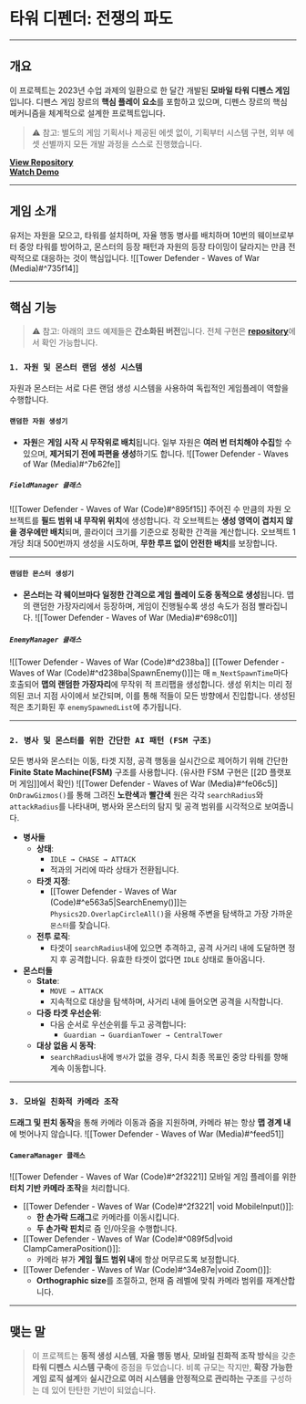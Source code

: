 # **타워 디펜더: 전쟁의 파도**
---
## **개요**
이 프로젝트는 2023년 수업 과제의 일환으로 한 달간 개발된 **모바일 타워 디펜스 게임**입니다. 디펜스 게임 장르의 **핵심 플레이 요소**를 포함하고 있으며, 디펜스 장르의 핵심 메커니즘을 체계적으로 설계한 프로젝트입니다.

> ⚠️ 참고: 별도의 게임 기획서나 제공된 에셋 없이, 기획부터 시스템 구현, 외부 에셋 선별까지 모든 개발 과정을 스스로 진행했습니다.

[**View Repository**](https://github.com/Woo95/Unity_Mobile_Game_Woo)<br/>[**Watch Demo**](https://youtu.be/sOtYVJ6maYU)

---
## **게임 소개**
유저는 자원을 모으고, 타워를 설치하며, 자율 행동 병사를 배치하며 10번의 웨이브로부터 중앙 타워를 방어하고, 몬스터의 등장 패턴과 자원의 등장 타이밍이 달라지는 만큼 전략적으로 대응하는 것이 핵심입니다.
![[Tower Defender - Waves of War (Media)#^735f14]]

---
## **핵심 기능**
> ⚠️ 참고: 아래의 코드 예제들은 **간소화된 버전**입니다. 전체 구현은 [**repository**](https://github.com/Woo95/Unity_Mobile_Game_Woo)에서 확인 가능합니다.
### `1. 자원 및 몬스터 랜덤 생성 시스템`
자원과 몬스터는 서로 다른 랜덤 생성 시스템을 사용하여 독립적인 게임플레이 역할을 수행합니다.
#### `랜덤한 자원 생성기`
- **자원**은 **게임 시작 시 무작위로 배치**됩니다. 일부 자원은 **여러 번 터치해야 수집**할 수 있으며, **제거되기 전에 파편을 생성**하기도 합니다.
![[Tower Defender - Waves of War (Media)#^7b62fe]]
##### `FieldManager 클래스`
![[Tower Defender - Waves of War (Code)#^895f15]]
주어진 수 만큼의 자원 오브젝트를 **필드 범위 내 무작위 위치**에 생성합니다. 각 오브젝트는 **생성 영역이 겹치지 않을 경우에만 배치**되며, 콜라이더 크기를 기준으로 정확한 간격을 계산합니다. 오브젝트 1개당 최대 500번까지 생성을 시도하며, **무한 루프 없이 안전한 배치**를 보장합니다.

---
#### `랜덤한 몬스터 생성기`
- **몬스터는 각 웨이브마다 일정한 간격으로 게임 플레이 도중 동적으로 생성**됩니다. 맵의 랜덤한 가장자리에서 등장하며, 게임이 진행될수록 생성 속도가 점점 빨라집니다.
![[Tower Defender - Waves of War (Media)#^698c01]]
##### `EnemyManager 클래스`
![[Tower Defender - Waves of War (Code)#^d238ba]]
[[Tower Defender - Waves of War (Code)#^d238ba|SpawnEnemy()]]는 매 `m_NextSpawnTime`마다 호출되어 **맵의 랜덤한 가장자리**에 무작위 적 프리팹을 생성합니다. 생성 위치는 미리 정의된 코너 지점 사이에서 보간되며, 이를 통해 적들이 모든 방향에서 진입합니다. 생성된 적은 초기화된 후 `enemySpawnedList`에 추가됩니다.

---
### `2. 병사 및 몬스터를 위한 간단한 AI 패턴 (FSM 구조)`
모든 병사와 몬스터는 이동, 타겟 지정, 공격 행동을 실시간으로 제어하기 위해 간단한 **Finite State Machine(FSM)** 구조를 사용합니다. (유사한 FSM 구현은 [[2D 플랫포머 게임]]에서 확인)
![[Tower Defender - Waves of War (Media)#^fe06c5]]
`OnDrawGizmos()`를 통해 그려진 **노란색**과 **빨간색** 원은 각각 `searchRadius`와 `attackRadius`를 나타내며, 병사와 몬스터의 탐지 및 공격 범위를 시각적으로 보여줍니다.
- **병사들**
    - **상태**:
        - `IDLE → CHASE → ATTACK`
        - 적과의 거리에 따라 상태가 전환됩니다.
    - **타겟 지정**:
        - [[Tower Defender - Waves of War (Code)#^e563a5|SearchEnemy()]]는 `Physics2D.OverlapCircleAll()`을 사용해 주변을 탐색하고 가장 가까운 `몬스터`를 찾습니다.
    - **전투 로직**:
        - 타겟이 `searchRadius`내에 있으면 추격하고, 공격 사거리 내에 도달하면 정지 후 공격합니다. 유효한 타겟이 없다면 `IDLE` 상태로 돌아옵니다.
- **몬스터들**
    - **State**:
        - `MOVE → ATTACK`
        - 지속적으로 대상을 탐색하며, 사거리 내에 들어오면 공격을 시작합니다.
    - **다중 타겟 우선순위**:
        - 다음 순서로 우선순위를 두고 공격합니다: 
	        - `Guardian → GuardianTower → CentralTower`
    - **대상 없음 시 동작**:
        - `searchRadius`내에 `병사`가 없을 경우, 다시 최종 목표인 중앙 타워를 향해 계속 이동합니다.
---
### `3. 모바일 친화적 카메라 조작`
**드래그 및 핀치 동작**을 통해 카메라 이동과 줌을 지원하며, 카메라 뷰는 항상 **맵 경계 내**에 벗어나지 않습니다.
![[Tower Defender - Waves of War (Media)#^feed51]]
#### `CameraManager 클래스`

![[Tower Defender - Waves of War (Code)#^2f3221]]
모바일 게임 플레이를 위한 **터치 기반 카메라 조작**을 처리합니다.
- [[Tower Defender - Waves of War (Code)#^2f3221| void MobileInput()]]:
    - **한 손가락 드래그**로 카메라를 이동시킵니다.
    - **두 손가락 핀치**로 줌 인/아웃을 수행합니다. 
- [[Tower Defender - Waves of War (Code)#^089f5d|void ClampCameraPosition()]]:
    - 카메라 뷰가 **게임 월드 범위 내**에 항상 머무르도록 보정합니다.
- [[Tower Defender - Waves of War (Code)#^34e87e|void Zoom()]]:
	- **Orthographic size**를 조절하고, 현재 줌 레벨에 맞춰 카메라 범위를 재계산합니다.

---
## **맺는 말**
> 이 프로젝트는 **동적 생성 시스템**, **자율 행동 병사**, **모바일 친화적 조작 방식**을 갖춘 **타워 디펜스 시스템 구축**에 중점을 두었습니다. 비록 규모는 작지만, **확장 가능한 게임 로직 설계**와 **실시간으로 여러 시스템을 안정적으로 관리하는 구조**를 구성하는 데 있어 탄탄한 기반이 되었습니다.